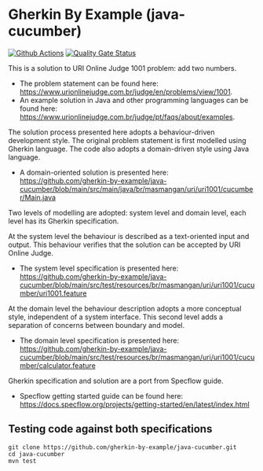 # Gherkin By Example (java-cucumber)
[![Github Actions](https://github.com/gherkin-by-example/java-jbehave/actions/workflows/maven.yml/badge.svg)](https://github.com/gherkin-by-example/java-cucumber/actions/workflows/maven.yml)
[![Quality Gate Status](https://sonarcloud.io/api/project_badges/measure?project=gherkin-by-example_java-cucumber&metric=alert_status)](https://sonarcloud.io/dashboard?id=gherkin-by-example_java-cucumber)

This is a solution to URI Online Judge 1001 problem: add two numbers. 
* The problem statement can be found here: https://www.urionlinejudge.com.br/judge/en/problems/view/1001.
* An example solution in Java and other programming languages can be found here: https://www.urionlinejudge.com.br/judge/pt/faqs/about/examples.

The solution process presented here adopts a behaviour-driven development style. The original problem statement is first modelled using Gherkin language. 
The code also adopts a domain-driven style using Java language. 
* A domain-oriented solution is presented here: https://github.com/gherkin-by-example/java-cucumber/blob/main/src/main/java/br/masmangan/uri/uri1001/cucumber/Main.java

Two levels of modelling are adopted: system level and domain level, each level has its Gherkin specification.

At the system level the behaviour is described as a text-oriented input and output. This behaviour verifies that the solution can be accepted by URI Online Judge.
* The system level specification is presented here: https://github.com/gherkin-by-example/java-cucumber/blob/main/src/test/resources/br/masmangan/uri/uri1001/cucumber/uri1001.feature

At the domain level the behaviour description adopts a more conceptual style, independent of a system interface. This second level adds a separation of concerns between boundary and model.
* The domain level specification is presented here: https://github.com/gherkin-by-example/java-cucumber/blob/main/src/test/resources/br/masmangan/uri/uri1001/cucumber/calculator.feature

Gherkin specification and solution are a port from Specflow guide.
* Specflow getting started guide can be found here: https://docs.specflow.org/projects/getting-started/en/latest/index.html

## Testing code against both specifications

```
git clone https://github.com/gherkin-by-example/java-cucumber.git
cd java-cucumber
mvn test
```

